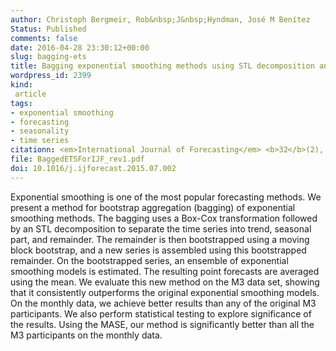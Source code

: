 ```yaml
---
author: Christoph Bergmeir, Rob&nbsp;J&nbsp;Hyndman, José M Benítez
Status: Published
comments: false
date: 2016-04-28 23:30:12+00:00
slug: bagging-ets
title: Bagging exponential smoothing methods using STL decomposition and Box-Cox transformation
wordpress_id: 2399
kind:
 article
tags:
- exponential smoothing
- forecasting
- seasonality
- time series
citationn: <em>International Journal of Forecasting</em> <b>32</b>(2), 303-312
file: BaggedETSForIJF_rev1.pdf
doi: 10.1016/j.ijforecast.2015.07.002
---
```



Exponential smoothing is one of the most popular forecasting methods. We present a method for bootstrap aggregation (bagging) of exponential smoothing methods. The bagging uses a Box-Cox transformation followed by an STL decomposition to separate the time series into trend, seasonal part, and remainder. The remainder is then bootstrapped using a moving block bootstrap, and a new series is assembled using this bootstrapped remainder. On the bootstrapped series, an ensemble of exponential smoothing models is estimated. The resulting point forecasts are averaged using the mean. We evaluate this new method on the M3 data set, showing that it consistently outperforms the original exponential smoothing models. On the monthly data, we achieve better results than any of the original M3 participants. We also perform statistical testing to explore significance of the results. Using the MASE, our method is significantly better than all the M3 participants on the monthly data.

